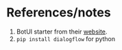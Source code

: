 # References/notes
1. BotUI starter from their [website](https://docs.botui.org/install.html).
2. `pip install dialogflow` for python